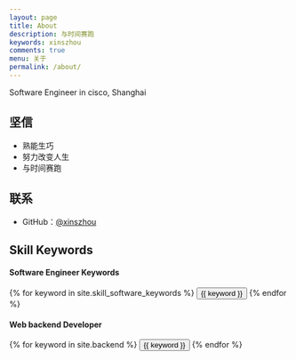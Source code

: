 ```yaml
---
layout: page
title: About
description: 与时间赛跑
keywords: xinszhou
comments: true
menu: 关于
permalink: /about/
---
```


Software Engineer in cisco, Shanghai
## 坚信

* 熟能生巧
* 努力改变人生
* 与时间赛跑

## 联系

* GitHub：[@xinszhou](https://github.com/sangszhou)

## Skill Keywords

#### Software Engineer Keywords
<div class="btn-inline">
    {% for keyword in site.skill_software_keywords %}
    <button class="btn btn-outline" type="button">{{ keyword }}</button>
    {% endfor %}
</div>

#### Web backend Developer
<div class="btn-inline">
    {% for keyword in site.backend %}
    <button class="btn btn-outline" type="button">{{ keyword }}</button>
    {% endfor %}
</div>
